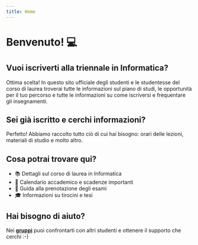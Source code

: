 ```yaml
---
title: Home
---
```

# Benvenuto! 💻

## Vuoi iscriverti alla triennale in Informatica?
Ottima scelta! In questo sito ufficiale degli studenti e le studentesse del corso di laurea troverai tutte le informazioni sul piano di studi, le opportunità per il tuo percorso e tutte le informazioni su come iscriversi e frequentare gli insegnamenti.

## Sei già iscritto e cerchi informazioni?
Perfetto! Abbiamo raccolto tutto ciò di cui hai bisogno: orari delle lezioni, materiali di studio e molto altro.

## Cosa potrai trovare qui?
* 📚 Dettagli sul corso di laurea in Informatica
* 📅 Calendario accademico e scadenze importanti
* 📝 Guida alla prenotazione degli esami
* 🎓 Informazioni su tirocini e tesi

## Hai bisogno di aiuto?
Nei **[gruppi](/it/canali/telegram)** puoi confrontarti con altri studenti e ottenere il supporto che cerchi :-)

